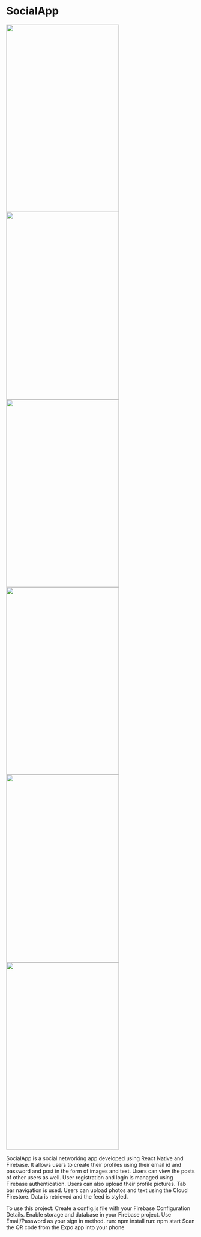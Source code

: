 # SocialApp

<img src="https://github.com/juhitiwari/SocialApp/blob/master/results/sa1.jpg" width="300" height="500" />        <img src="https://github.com/juhitiwari/SocialApp/blob/master/results/sa2.jpg" width="300" height="500" />
<img src="https://github.com/juhitiwari/SocialApp/blob/master/results/sa3.jpg" width="300" height="500" />        <img src="https://github.com/juhitiwari/SocialApp/blob/master/results/s4.jpg" width="300" height="500" />
<img src="https://github.com/juhitiwari/SocialApp/blob/master/results/sa5.jpg" width="300" height="500" />        <img src="https://github.com/juhitiwari/SocialApp/blob/master/results/sa6.gif" width="300" height="500" />

SocialApp is a social networking app developed using React Native and Firebase. It allows users to create their profiles using their
email id and password and post in the form of images and text. Users can view the posts of other users as well. 
User registration and login is managed using Firebase authentication. Users can also upload their profile pictures. Tab bar navigation
is used. Users can upload photos and text using the Cloud Firestore. Data is retrieved and the feed is styled.

To use this project:
Create a config.js file with your Firebase Configuration Details. 
Enable storage and database in your Firebase project.
Use Email/Password as your sign in method.
run: npm install
run: npm start
Scan the QR code from the Expo app into your phone
